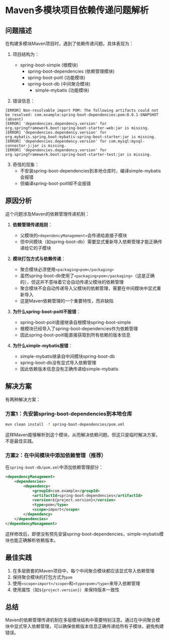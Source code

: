 # Maven多模块项目依赖传递问题解析

## 问题描述

在构建多模块Maven项目时，遇到了依赖传递问题。具体表现为：

1. 项目结构为：
   - spring-boot-simple (根模块)
     - spring-boot-dependencies (依赖管理模块)
     - spring-boot-poitl (功能模块)
     - spring-boot-db (中间聚合模块)
       - simple-mybatis (功能模块)

2. 错误信息：
```
[ERROR] Non-resolvable import POM: The following artifacts could not be resolved: com.example:spring-boot-dependencies:pom:0.0.1-SNAPSHOT (absent)
[ERROR] 'dependencies.dependency.version' for org.springframework.boot:spring-boot-starter-web:jar is missing.
[ERROR] 'dependencies.dependency.version' for org.mybatis.spring.boot:mybatis-spring-boot-starter:jar is missing.
[ERROR] 'dependencies.dependency.version' for com.mysql:mysql-connector-j:jar is missing.
[ERROR] 'dependencies.dependency.version' for org.springframework.boot:spring-boot-starter-test:jar is missing.
```

3. 奇怪的现象：
   - 不安装spring-boot-dependencies到本地仓库时，编译simple-mybatis会报错
   - 但编译spring-boot-poitl却不会报错

## 原因分析

这个问题涉及Maven的依赖管理传递机制：

1. **依赖管理传递规则**：
   - 父模块的`<dependencyManagement>`会传递给直接子模块
   - 但中间模块（如spring-boot-db）需要显式重新导入依赖管理才能正确传递给它的子模块

2. **模块打包方式与依赖传递**：
   - 聚合模块必须使用`<packaging>pom</packaging>`
   - 虽然spring-boot-db使用了`<packaging>pom</packaging>`（这是正确的），但这并不意味着它会自动传递父模块的依赖管理
   - 聚合模块不会自动传递导入父模块的依赖管理，需要在中间模块中显式重新导入
   - 这是Maven依赖管理的一个重要特性，而非缺陷

3. **为什么spring-boot-poitl不报错**：
   - spring-boot-poitl直接继承自根模块spring-boot-simple
   - 根模块已经导入了spring-boot-dependencies作为依赖管理
   - 因此spring-boot-poitl能直接获取到所有依赖的版本信息

4. **为什么simple-mybatis报错**：
   - simple-mybatis继承自中间模块spring-boot-db
   - spring-boot-db没有显式导入依赖管理
   - 因此依赖版本信息没有正确传递给simple-mybatis

## 解决方案

有两种解决方案：

### 方案1：先安装spring-boot-dependencies到本地仓库

```bash
mvn clean install -f spring-boot-dependencies/pom.xml
```

这样Maven能够解析到这个模块，从而解决依赖问题。但这只是临时解决方案，不是最佳实践。

### 方案2：在中间模块中添加依赖管理（推荐）

在`spring-boot-db/pom.xml`中添加依赖管理部分：

```xml
<dependencyManagement>
    <dependencies>
        <dependency>
            <groupId>com.example</groupId>
            <artifactId>spring-boot-dependencies</artifactId>
            <version>${project.version}</version>
            <type>pom</type>
            <scope>import</scope>
        </dependency>
    </dependencies>
</dependencyManagement>
```

这样修改后，即使没有预先安装spring-boot-dependencies，simple-mybatis模块也能正确解析依赖版本。

## 最佳实践

1. 在多层嵌套的Maven项目中，每个中间聚合模块都应该显式导入依赖管理
2. 保持聚合模块的打包方式为`pom`
3. 使用`<scope>import</scope>`和`<type>pom</type>`来导入依赖管理
4. 使用属性（如`${project.version}`）来保持版本一致性

## 总结

Maven的依赖管理传递机制在多层模块结构中需要特别注意。通过在中间聚合模块中显式导入依赖管理，可以确保依赖版本信息正确传递给所有子模块，避免构建错误。